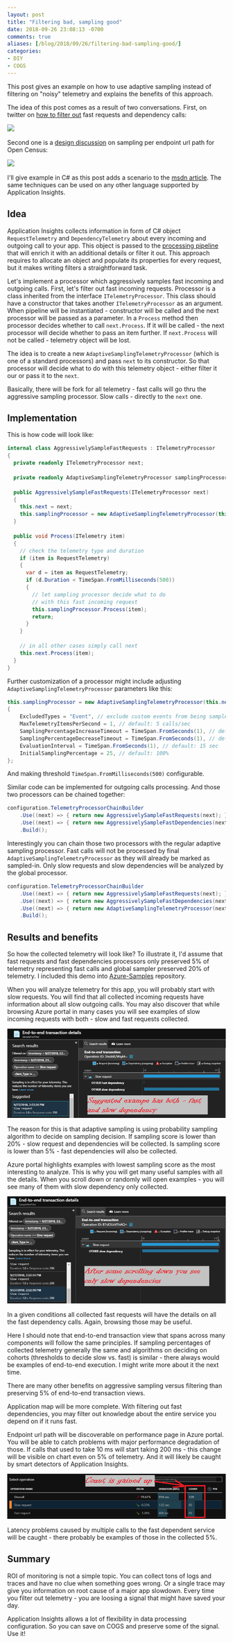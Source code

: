 ```yaml
---
layout: post
title: "Filtering bad, sampling good"
date: 2018-09-26 23:08:13 -0700
comments: true
aliases: [/blog/2018/09/26/filtering-bad-sampling-good/]
categories: 
- DIY
- COGS
---
```


This post gives an example on how to use adaptive sampling instead of filtering
on "noisy" telemetry and explains the benefits of this approach.

The idea of this post comes as a result of two conversations. First, on twitter on
[how to filter
out](https://twitter.com/AlexSorokoletov/status/1044751743719034880) fast
requests and dependency calls:

![](/images/2018-09-26-filtering-bad-sampling-good/twitter.png)

Second one is a [design discussion](https://github.com/census-instrumentation/opencensus-specs/pull/182/)
on sampling per endpoint url path for Open Census:

![](/images/2018-09-26-filtering-bad-sampling-good/opencensus.png)

I'll give example in C# as this post adds a scenario to the [msdn article](https://msdn.microsoft.com/en-us/magazine/mt808502.aspx). 
The same techniques can be used on any other language supported by Application
Insights.

## Idea

Application Insights collects information in form of C# object
`RequestTelemetry` and `DependencyTelemetry` about every incoming and outgoing
call to your app. This object is passed to the
[processing pipeline](https://github.com/microsoft/applicationinsights-dotnet#sdk-layering)
that will enrich it with an additional details or filter it out. This
approach requires to allocate an object and populate its properties for every
request, but it makes writing filters a straightforward task.

Let's implement a processor which aggressively samples fast incoming and
outgoing calls. First, let's filter out fast incoming requests. Processor is a
class inherited from the interface `ITelemetryProcessor`. This class should have
a constructor that takes another `ITelemetryProcessor` as an argument. When
pipeline will be instantiated - constructor will be called and the next
processor will be passed as a parameter. In a `Process` method then processor
decides whether to call `next.Process`. If it will be called - the next
processor will decide whether to pass an item further. If `next.Process` will
not be called - telemetry object will be lost.

The idea is to create a new `AdaptiveSamplingTelemetryProcessor` (which is one
of a standard processors) and pass `next` to its constructor. So that processor
will decide what to do with this telemetry object - either filter it our or pass
it to the `next`.

Basically, there will be fork for all telemetry - fast calls will go thru the
aggressive sampling processor. Slow calls - directly to the `next` one.

## Implementation

This is how code will look like:

``` csharp
internal class AggressivelySampleFastRequests : ITelemetryProcessor
{
  private readonly ITelemetryProcessor next;
  
  private readonly AdaptiveSamplingTelemetryProcessor samplingProcessor;

  public AggressivelySampleFastRequests(ITelemetryProcessor next)
  {
    this.next = next;
    this.samplingProcessor = new AdaptiveSamplingTelemetryProcessor(this.next);
  }
  
  public void Process(ITelemetry item)
  {
    // check the telemetry type and duration
    if (item is RequestTelemetry)
    {
      var d = item as RequestTelemetry;
      if (d.Duration < TimeSpan.FromMilliseconds(500))
      {
        // let sampling processor decide what to do
        // with this fast incoming request
        this.samplingProcessor.Process(item);
        return;
      }
    }

    // in all other cases simply call next
    this.next.Process(item);
  }
}
```

Further customization of a processor might include adjusting
`AdaptiveSamplingTelemetryProcessor` parameters like this:

``` csharp
this.samplingProcessor = new AdaptiveSamplingTelemetryProcessor(this.next)
{
    ExcludedTypes = "Event", // exclude custom events from being sampled
    MaxTelemetryItemsPerSecond = 1, // default: 5 calls/sec
    SamplingPercentageIncreaseTimeout = TimeSpan.FromSeconds(1), // default: 2 min
    SamplingPercentageDecreaseTimeout = TimeSpan.FromSeconds(1), // default: 30 sec
    EvaluationInterval = TimeSpan.FromSeconds(1), // default: 15 sec
    InitialSamplingPercentage = 25, // default: 100%
};
```

And making threshold `TimeSpan.FromMilliseconds(500)` configurable.

Similar code can be implemented for outgoing calls processing. And those two
processors can be chained together:

``` csharp
configuration.TelemetryProcessorChainBuilder
    .Use((next) => { return new AggressivelySampleFastRequests(next); })
    .Use((next) => { return new AggressivelySampleFastDependencies(next); })
    .Build();
```

Interestingly you can chain those two processors with the regular adaptive
sampling processor. Fast calls will not be processed by final
`AdaptiveSamplingTelemetryProcessor` as they will already be marked as
sampled-in. Only slow requests and slow dependencies will be analyzed by the
global processor.

``` csharp
configuration.TelemetryProcessorChainBuilder
    .Use((next) => { return new AggressivelySampleFastRequests(next); })
    .Use((next) => { return new AggressivelySampleFastDependencies(next); })
    .Use((next) => { return new AdaptiveSamplingTelemetryProcessor(next); })
    .Build();
```

## Results and benefits

So how the collected telemetry will look like? To illustrate it, I'd assume that
fast requests and fast dependencies processors only preserved 5% of telemetry
representing fast calls and global sampler preserved 20% of telemetry. I
included this demo into
[Azure-Samples](https://github.com/Azure-Samples/application-insights-dotnet-data-reduction/blob/master/ApplicationInsightsDataROI/Demo7.cs)
repository.

When you will analyze telemetry for this app, you will probably start with slow
requests. You will find that all collected incoming requests have information
about all slow outgoing calls. You may also discover that while browsing Azure
portal in many cases you will see examples of slow incoming requests with both -
slow and fast requests collected.

![](../images/2018-09-26-filtering-bad-sampling-good/suggested-slow-request.png)

The reason for this is that adaptive sampling is using probability sampling
algorithm to decide on sampling decision. If sampling score is lower than 20% -
slow request and dependencies will be collected. Is sampling score is lower than
5% - fast dependencies will also be collected.

Azure portal highlights examples with lowest sampling score as the most
interesting to analyze. This is why you will get many useful samples
with all the details. When you scroll down or randomly will open examples - you
will see many of them with slow dependency only collected.

![](../images/2018-09-26-filtering-bad-sampling-good/other-slow-request.png)

In a given conditions all collected fast requests will have the details on all
the fast dependency calls. Again, browsing those may be useful.

Here I should note that end-to-end transaction view that spans across many
components will follow the same principles. If sampling percentages of collected
telemetry generally the same and algorithms on deciding on cohorts (thresholds to decide
slow vs. fast) is similar - there always would be examples of
end-to-end execution. I might write more about it the next time.

There are many other benefits on aggressive sampling versus filtering than
preserving 5% of end-to-end transaction views.

Application map will be more complete. With filtering out fast dependencies, you
may filter out knowledge about the entire service you depend on if it runs fast.

Endpoint url path will be discoverable on performance page in Azure portal. You
will be able to catch problems with major performance degradation of those. If
calls that used to take 10 ms will start taking 200 ms - this change will be
visible on chart even on 5% of telemetry. And it will likely be caught by smart
detectors of Application Insights.

![](../images/2018-09-26-filtering-bad-sampling-good/count-gained-up.png)

Latency problems caused by multiple calls to the fast dependent service will be
caught - there probably be examples of those in the collected 5%.

## Summary

ROI of monitoring is not a simple topic. You can collect tons of logs and traces
and have no clue when something goes wrong. Or a single trace may give you
information on root cause of a major app slowdown. Every time you filter out
telemetry - you are loosing a signal that might have saved your day.

Application Insights allows a lot of flexibility in data processing
configuration. So you can save on COGS and preserve some of the signal. Use it!